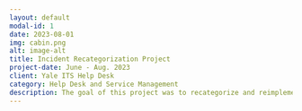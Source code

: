 ```yaml
---
layout: default
modal-id: 1
date: 2023-08-01
img: cabin.png
alt: image-alt
title: Incident Recategorization Project
project-date: June - Aug. 2023
client: Yale ITS Help Desk
category: Help Desk and Service Management
description: The goal of this project was to recategorize and reimplement features in the incident tickets on ServiceNow. <p>&nbsp;</p> <p> What did I do </p> <ul> <li> I analyzed and helped run a meeting going over the data from 5 incident scenarios and the different ways the ticket was filled out. </li>  <li> I wrote high level test cases for the implementation and new updates in the incident form and then helped run through them. </li> <li> I defined and found different definitions for the fields in the incident form. </li> <ul>
---
```

